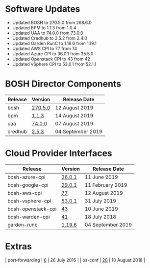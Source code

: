 # Software Updates

-	Updated BOSH to 270.5.0 from 268.6.0
- Updated BPM to 1.1.3 from 1.0.4
- Updated UAA to 74.0.0 from 73.0.0
- Updated Credhub to 2.5.2 from 2.4.0
- Updated Garden RunC to 1.19.6 from 1.19.1
- Updated AWS CPI to 77 from 74
- Updated Azure CPI to 36.0.1 from 35.5.0
- Updated Openstack CPI to 43 from 42
- Updated vSphere CPI to 53.0.1 from 52.1.1

# BOSH Director Components

| Release | Version | Release Date |
| ------- | ------- | ------------ |
| bosh | [270.5.0](https://github.com/cloudfoundry/bosh/releases/tag/v270.5.0) | 12 August 2019 |
| bpm | [1.1.3](https://github.com/cloudfoundry/bpm-release/releases/tag/v1.1.3) | 14 August 2019 |
| uaa | [74.0.0](https://github.com/cloudfoundry/uaa-release/releases/tag/v73.0.0) | 07 August 2019 |
| credhub | [2.5.3](https://github.com/pivotal-cf/credhub-release/releases/tag/2.5.3) | 04 September 2019 |


# Cloud Provider Interfaces

| Release | Version | Release Date |
| ------- | ------- | ------------ |
| bosh-azure-cpi | [36.0.1](https://github.com/cloudfoundry/bosh-azure-cpi-release/releases/tag/v36.0.1) | 11 June 2019 |
| bosh-google-cpi | [29.0.1](https://github.com/cloudfoundry/bosh-google-cpi-release/releases/tag/v29.0.1) | 11 February 2019 |
| bosh-aws-cpi | [77](https://github.com/cloudfoundry/bosh-aws-cpi-release/releases/tag/v77) | 12 August 2019 |
| bosh-vsphere-cpi | [53.0.1](https://github.com/cloudfoundry/bosh-vsphere-cpi-release/releases/tag/v53.0.1) | 31 July 2019 |
| bosh-openstack-cpi | [43](https://github.com/cloudfoundry/bosh-openstack-cpi-release/releases/tag/v43) | 10 June 2019 |
| bosh-warden-cpi | [41](https://github.com/cppforlife/bosh-warden-cpi-release/releases/tag/v41) | 18 July 2018 |
| garden-runc | [1.19.6](https://github.com/cloudfoundry/garden-runc-release/releases/tag/v1.19.6) | 04 September 2019 |

# Extras
| port-forwarding | [6](https://github.com/cloudfoundry-community/port-forwarding-boshrelease/releases/tag/v6) | 26 July 2016 |
| os-conf | [20](https://github.com/cloudfoundry/os-conf-release/releases/tag/v20) | 10 August 2018 |
